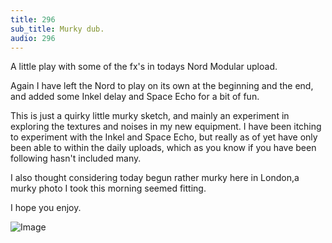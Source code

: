 ```yaml
---
title: 296
sub_title: Murky dub.
audio: 296
---
```

A little play with some of the fx's in todays Nord Modular upload. 

Again I have left the Nord to play on its own at the beginning and the end, and added some Inkel delay and Space Echo for a bit of fun.

This is just a quirky little murky sketch, and mainly an experiment in exploring the textures and noises in my new equipment. I have been itching to experiment with the Inkel and Space Echo, but really as of yet have only been able to within the daily uploads, which as you know if you have been following hasn't included many.

I also thought considering today begun rather murky here in London,a murky photo I took this morning seemed fitting.

I hope you enjoy.

![Image](/assets/img/Snd-296.png)